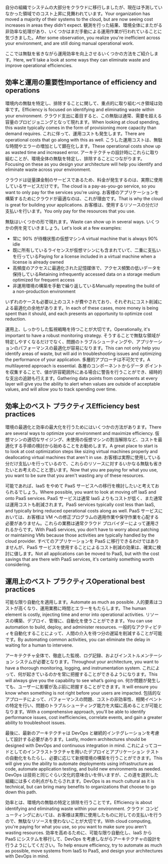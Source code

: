 <span data-ttu-id="f1bc3-101">自分の組織でシステムの大部分をクラウドに移行しましたが、現在は予測していなかった領域でのコスト上昇に見舞われています。</span><span class="sxs-lookup"><span data-stu-id="f1bc3-101">Your organization has moved a majority of their systems to the cloud, but are now seeing cost increases in areas they didn't expect.</span></span> <span data-ttu-id="f1bc3-102">観測を行った結果、環境全体にまたがる非効率な処理があり、いくつかはまだ手動による運用作業が行われていることに気づきました。</span><span class="sxs-lookup"><span data-stu-id="f1bc3-102">After some observation, you realize you're inefficient across your environment, and are still doing manual operational work.</span></span> 

<span data-ttu-id="f1bc3-103">ここでは無駄を省きながら運用効率を向上させるいくつかの方法をご紹介します。</span><span class="sxs-lookup"><span data-stu-id="f1bc3-103">Here, we'll take a look at some ways they can eliminate waste and improve operational efficiencies.</span></span>

## <a name="importance-of-efficiency-and-operations"></a><span data-ttu-id="f1bc3-104">効率と運用の重要性</span><span class="sxs-lookup"><span data-stu-id="f1bc3-104">Importance of efficiency and operations</span></span>

<span data-ttu-id="f1bc3-105">環境内の無駄を特定し、排除することに関して、重点的に取り組むべき領域は効率です。</span><span class="sxs-lookup"><span data-stu-id="f1bc3-105">Efficiency is focused on identifying and eliminating waste within your environment.</span></span> <span data-ttu-id="f1bc3-106">クラウド支出に着目すると、この無駄は通常、需要を超える容量のプロビジョニングとなって現れます。</span><span class="sxs-lookup"><span data-stu-id="f1bc3-106">When looking at cloud spending, this waste typically comes in the form of provisioning more capacity than demand requires.</span></span> <span data-ttu-id="f1bc3-107">これに伴って、運用コストも発生します。</span><span class="sxs-lookup"><span data-stu-id="f1bc3-107">There are operational costs that go along with this as well.</span></span> <span data-ttu-id="f1bc3-108">こうした運用コストは、無駄な時間やエラーの増加として顕在化します。</span><span class="sxs-lookup"><span data-stu-id="f1bc3-108">These operational costs show up as wasted time and increased error.</span></span> <span data-ttu-id="f1bc3-109">アーキテクチャの設計時にこれらに取り組むことが、環境全体の無駄を特定し、排除することにつながります。</span><span class="sxs-lookup"><span data-stu-id="f1bc3-109">Focusing on these as you design your architecture will help you identify and eliminate waste across your environment.</span></span>

<span data-ttu-id="f1bc3-110">クラウドは従量課金制のサービスであるため、料金が発生するのは、実際に使用しているサービスだけです。</span><span class="sxs-lookup"><span data-stu-id="f1bc3-110">The cloud is a pay-as-you-go service, so you want to only pay for the services you're using.</span></span> <span data-ttu-id="f1bc3-111">お客様のアプリケーションを構築するためにクラウドが最適なのは、これが理由です。</span><span class="sxs-lookup"><span data-stu-id="f1bc3-111">That is why the cloud is great for building your applications.</span></span> <span data-ttu-id="f1bc3-112">お客様は、使用するリソースの分だけ支払いを行います。</span><span class="sxs-lookup"><span data-stu-id="f1bc3-112">You only pay for the resources that you use.</span></span>

<span data-ttu-id="f1bc3-113">無駄はいくつかの形で現れます。</span><span class="sxs-lookup"><span data-stu-id="f1bc3-113">Waste can show up in several ways.</span></span> <span data-ttu-id="f1bc3-114">いくつかの例を見ていきましょう。</span><span class="sxs-lookup"><span data-stu-id="f1bc3-114">Let's look at a few examples:</span></span>

* <span data-ttu-id="f1bc3-115">常に 90% が待機状態の仮想マシン</span><span class="sxs-lookup"><span data-stu-id="f1bc3-115">A virtual machine that is always 90% idle</span></span>
* <span data-ttu-id="f1bc3-116">既に所有しているライセンスが仮想マシンにも含まれていて、二重に支払いを行っている</span><span class="sxs-lookup"><span data-stu-id="f1bc3-116">Paying for a license included in a virtual machine when a license is already owned</span></span>
* <span data-ttu-id="f1bc3-117">高頻度のアクセスに最適化された記憶媒体で、アクセス頻繁の低いデータを保持している</span><span class="sxs-lookup"><span data-stu-id="f1bc3-117">Retaining infrequently accessed data on a storage medium optimized for frequent access</span></span>
* <span data-ttu-id="f1bc3-118">非運用環境の構築を手動で繰り返している</span><span class="sxs-lookup"><span data-stu-id="f1bc3-118">Manually repeating the build of a non-production environment</span></span>

<span data-ttu-id="f1bc3-119">いずれのケースも必要以上のコストが費やされており、それぞれにコスト削減による最適化の余地があります。</span><span class="sxs-lookup"><span data-stu-id="f1bc3-119">In each of these cases, more money is being spent than it should, and each presents an opportunity to optimize cost reduction.</span></span>

<span data-ttu-id="f1bc3-120">運用上、しっかりした監視戦略を持つことが大切です。</span><span class="sxs-lookup"><span data-stu-id="f1bc3-120">Operationally, it's important to have a robust monitoring strategy.</span></span> <span data-ttu-id="f1bc3-121">そうすることで無駄な領域が特定しやすくなるだけでなく、問題のトラブルシューティングや、アプリケーションのパフォーマンスの最適化が容易になります。</span><span class="sxs-lookup"><span data-stu-id="f1bc3-121">This can not only help you identify areas of waste, but will aid in troubleshooting issues and optimizing the performance of your application.</span></span> <span data-ttu-id="f1bc3-122">多層的アプローチは不可欠です。</span><span class="sxs-lookup"><span data-stu-id="f1bc3-122">A multilayered approach is essential.</span></span> <span data-ttu-id="f1bc3-123">各層のコンポーネントからデータ ポイントを収集することで、値が許容範囲外にある場合に警告を行うことができ、経時的な支出の追跡も行えます。</span><span class="sxs-lookup"><span data-stu-id="f1bc3-123">Gathering data points from components at every layer will give you the ability to alert when values are outside of acceptable values, and will allow you to track spending over time.</span></span>

## <a name="efficiency-best-practices"></a><span data-ttu-id="f1bc3-124">効率上のベスト プラクティス</span><span class="sxs-lookup"><span data-stu-id="f1bc3-124">Efficiency best practices</span></span>

<span data-ttu-id="f1bc3-125">環境の最適化と効率の最大化を行うためにはいくつかの方法があります。</span><span class="sxs-lookup"><span data-stu-id="f1bc3-125">There are several ways to optimize your environment and maximize efficiency.</span></span> <span data-ttu-id="f1bc3-126">仮想マシンの適切なサイジング、未使用の仮想マシンの割当解除など、コストを最適化する手順の検討から始めることをお勧めします。</span><span class="sxs-lookup"><span data-stu-id="f1bc3-126">A great place to start is to look at cost optimization steps like sizing virtual machines properly and deallocating virtual machines that aren't in use.</span></span> <span data-ttu-id="f1bc3-127">お客様は実際に使用している分だけ支払いを行っているので、これらのリソースに対するいかなる無駄も省きたいとお考えのことと思います。</span><span class="sxs-lookup"><span data-stu-id="f1bc3-127">Now that you are paying for what you use, you want to be sure that you aren't wasting any of these resources.</span></span>

<span data-ttu-id="f1bc3-128">可能であれば、IaaS をやめて PaaS サービスへの移行を検討したいと考えておられるでしょう。</span><span class="sxs-lookup"><span data-stu-id="f1bc3-128">Where possible, you want to look at moving off IaaS and onto PaaS services.</span></span> <span data-ttu-id="f1bc3-129">PaaS サービスは通常 IaaS よりもコストが低く、また通常は運用コストも削減されます。</span><span class="sxs-lookup"><span data-stu-id="f1bc3-129">PaaS services typically cost less than IaaS, and typically bring reduced operational costs along as well.</span></span> <span data-ttu-id="f1bc3-130">PaaS サービスにおいては、お客様は VM への修正プログラムの適用作業や保守作業を心配する必要がありません。これらの業務は通常クラウド プロバイダーによって運用されるからです。</span><span class="sxs-lookup"><span data-stu-id="f1bc3-130">With PaaS services, you don’t have to worry about patching or maintaining VMs because those activities are typically handled by the cloud provider.</span></span> <span data-ttu-id="f1bc3-131">すべてのアプリケーションを PaaS に移行できるわけではありませんが、PaaS サービスを使用することによるコスト削減の効果は、確実に検討に値します。</span><span class="sxs-lookup"><span data-stu-id="f1bc3-131">Not all applications can be moved to PaaS, but with the cost savings that are there with PaaS services, it's certainly something worth considering.</span></span>

## <a name="operational-best-practices"></a><span data-ttu-id="f1bc3-132">運用上のベスト プラクティス</span><span class="sxs-lookup"><span data-stu-id="f1bc3-132">Operational best practices</span></span>

<span data-ttu-id="f1bc3-133">可能な限り自動化を適用します。</span><span class="sxs-lookup"><span data-stu-id="f1bc3-133">Automate as much as possible.</span></span> <span data-ttu-id="f1bc3-134">人的要素はコストが高くなり、運用業務に時間とエラーをもたらします。</span><span class="sxs-lookup"><span data-stu-id="f1bc3-134">The human element is costly, injecting time and error into operational activities.</span></span> <span data-ttu-id="f1bc3-135">リソースの構築、デプロイ、管理に、自動化を使うことができます。</span><span class="sxs-lookup"><span data-stu-id="f1bc3-135">You can use automation to build, deploy, and administer resources.</span></span> <span data-ttu-id="f1bc3-136">一般的なアクティビティを自動化することによって、人間の介入を待つ分の遅延を削減することが可能です。</span><span class="sxs-lookup"><span data-stu-id="f1bc3-136">By automating common activities, you can eliminate the delay in waiting for a human to intervene.</span></span>

<span data-ttu-id="f1bc3-137">アーキテクチャ全体で、徹底した監視、ログ記録、およびインストルメンテーション システムが必要となります。</span><span class="sxs-lookup"><span data-stu-id="f1bc3-137">Throughout your architecture, you want to have a thorough monitoring, logging, and instrumentation system.</span></span> <span data-ttu-id="f1bc3-138">これによって、何が起きているのかを常に把握することができるようになります。</span><span class="sxs-lookup"><span data-stu-id="f1bc3-138">This will always give you the capability to see what’s going on.</span></span> <span data-ttu-id="f1bc3-139">何か問題が発生しても、ユーザーに影響が及ぶ前に把握することができます。</span><span class="sxs-lookup"><span data-stu-id="f1bc3-139">It will ensure you know when something is not right before your users are impacted.</span></span> <span data-ttu-id="f1bc3-140">包括的なアプローチによって、パフォーマンスの問題、コストの非効率性、相関イベントの特定を行い、問題のトラブルシューティング能力を大幅に高めることが可能となります。</span><span class="sxs-lookup"><span data-stu-id="f1bc3-140">With a comprehensive approach, you'll be able to identify performance issues, cost inefficiencies, correlate events, and gain a greater ability to troubleshoot issues.</span></span>

<span data-ttu-id="f1bc3-141">最後に、最新のアーキテクチャは DevOps と継続的インテグレーションを考慮して設計する必要があります。</span><span class="sxs-lookup"><span data-stu-id="f1bc3-141">Lastly, modern architectures should be designed with DevOps and continuous integration in mind.</span></span> <span data-ttu-id="f1bc3-142">これによってコードとしてのインフラストラクチャを用いたデプロイとアプリケーション テストの自動化をもたらし、必要に応じて新規環境の構築を行うことができます。</span><span class="sxs-lookup"><span data-stu-id="f1bc3-142">This will give you the ability to automate deployments using infrastructure as code, automate application testing, and build new environments as needed.</span></span> <span data-ttu-id="f1bc3-143">DevOps は技術と同じぐらい文化的意味合いを伴いますが、この道を選択した組織には多くの利点がもたらされます。</span><span class="sxs-lookup"><span data-stu-id="f1bc3-143">DevOps is as much cultural as it is technical, but can bring many benefits to organizations that choose to go down this path.</span></span>

<span data-ttu-id="f1bc3-144">効率とは、環境内の無駄の特定と排除を行うことです。</span><span class="sxs-lookup"><span data-stu-id="f1bc3-144">Efficiency is about identifying and eliminating waste within your environment.</span></span> <span data-ttu-id="f1bc3-145">クラウド コンピューティングにおいては、お客様は実際に使用したものに対しての支払いを行うので、無駄なリソースを使わないことが大切です。</span><span class="sxs-lookup"><span data-stu-id="f1bc3-145">With cloud computing, you're paying for what you use, so you want to make sure you aren't wasting resources.</span></span> <span data-ttu-id="f1bc3-146">効率を高めるために、可能な限り自動化し、IaaS から PaaS にシステムを移行して、DevOps を考慮しながらアーキテクチャの設計を行うようにしてください。</span><span class="sxs-lookup"><span data-stu-id="f1bc3-146">To help ensure efficiency, try to automate as much as possible, move systems from IaaS to PaaS, and design your architectures with DevOps in mind.</span></span> 
